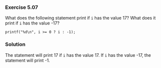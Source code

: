 ### Exercise 5.07
What does the following statement print if `i` has the value 17? What does it print if `i` has the value -17?
```
printf("%d\n", i >= 0 ? i : -1);
```

### Solution
The statement will print 17 if `i` has the value 17. If `i` has the value -17, the statement will print -1.
